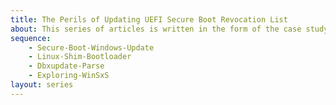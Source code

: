 ```yaml
---
title: The Perils of Updating UEFI Secure Boot Revocation List
about: This series of articles is written in the form of the case study investigating a real-life problem, that of Ubuntu Live CD suddenly failing to boot on a computer where hitherto no such problem appeared. In the premise, we are presented with an error message yielding the clue that UEFI Secure Boot might be behind the boot malfunction, while a quick online search hints at the possibility of the latest Windows update being involved. Adopting a thorough approach, we begin with a sufficiently detailed description of Secure Boot operation and its objectives, then go on to explore Windows updates in general and the kind of updates that deal with Secure Boot settings in particular. Equipped with all the necessary information, we are now in a position to design the experiment demonstrating that it was, indeed, a Windows update that caused the issue, which, of course, will involve coding. $ Through a balanced presentation, including both, theory and practical demonstration, the series follows a problem-centric approach while requiring no additional research or prior knowledge of the subject to understand the material.
sequence:
    - Secure-Boot-Windows-Update
    - Linux-Shim-Bootloader
    - Dbxupdate-Parse
    - Exploring-WinSxS
layout: series
---
```



